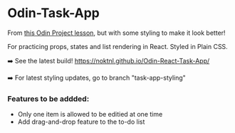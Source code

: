 # Odin-Task-App

From [this Odin Project lesson](https://www.theodinproject.com/paths/full-stack-javascript/courses/javascript/lessons/handle-inputs-and-render-lists), but with some styling to make it look better!

For practicing props, states and list rendering in React. Styled in Plain CSS.

➡️ See the latest build! https://noktnl.github.io/Odin-React-Task-App/

➡️ For latest styling updates, go to branch "task-app-styling"

### Features to be addded:

- Only one item is allowed to be editied at one time
- Add drag-and-drop feature to the to-do list

